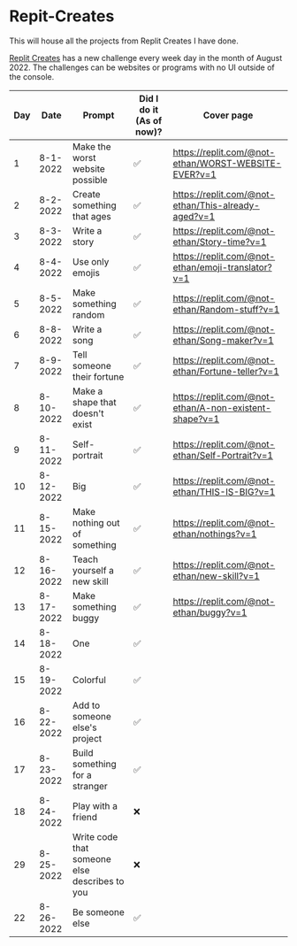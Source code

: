 # Repit-Creates
This will house all the projects from Replit Creates I have done.

[Replit Creates](https://creates.replit.com/) has a new challenge every week day in the month of August 2022. The challenges can be websites or programs with no UI outside of the console.

| Day | Date| Prompt | Did I do it (As of now)? | Cover page |
| --- | --- | --- | --- | --- |
| 1 | 8-1-2022 | Make the worst website possible | ✅ | https://replit.com/@not-ethan/WORST-WEBSITE-EVER?v=1 |
| 2 | 8-2-2022 | Create something that ages | ✅ | https://replit.com/@not-ethan/This-already-aged?v=1 |
| 3 | 8-3-2022 | Write a story | ✅ | https://replit.com/@not-ethan/Story-time?v=1 |
| 4 | 8-4-2022 | Use only emojis | ✅ | https://replit.com/@not-ethan/emoji-translator?v=1 |
| 5 | 8-5-2022 | Make something random | ✅ | https://replit.com/@not-ethan/Random-stuff?v=1 |
| 6 | 8-8-2022 | Write a song | ✅ | https://replit.com/@not-ethan/Song-maker?v=1 |
| 7 | 8-9-2022 | Tell someone their fortune | ✅ | https://replit.com/@not-ethan/Fortune-teller?v=1 |
| 8 | 8-10-2022 | Make a shape that doesn't exist | ✅ | https://replit.com/@not-ethan/A-non-existent-shape?v=1 |
| 9 | 8-11-2022 | Self-portrait | ✅ | https://replit.com/@not-ethan/Self-Portrait?v=1 |
| 10 | 8-12-2022 | Big | ✅ | https://replit.com/@not-ethan/THIS-IS-BIG?v=1 |
| 11 | 8-15-2022 | Make nothing out of something | ✅ | https://replit.com/@not-ethan/nothings?v=1 |
| 12 | 8-16-2022 | Teach yourself a new skill | ✅ | https://replit.com/@not-ethan/new-skill?v=1 |
| 13 | 8-17-2022 | Make something buggy | ✅ | https://replit.com/@not-ethan/buggy?v=1 |
| 14 | 8-18-2022 | One | ✅ | |
| 15 | 8-19-2022 | Colorful | ✅ | |
| 16 | 8-22-2022 | Add to someone else's project | ✅ | |
| 17 | 8-23-2022 | Build something for a stranger | ✅ | |
| 18 | 8-24-2022 | Play with a friend | ❌ | |
| 29 | 8-25-2022 | Write code that someone else describes to you | ❌ | |
| 22 | 8-26-2022 | Be someone else | ✅ | |